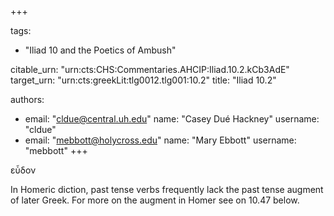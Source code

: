 +++

tags:
- "Iliad 10 and the Poetics of Ambush"

citable_urn: "urn:cts:CHS:Commentaries.AHCIP:Iliad.10.2.kCb3AdE"
target_urn: "urn:cts:greekLit:tlg0012.tlg001:10.2"
title: "Iliad 10.2"

authors:
- email: "cldue@central.uh.edu"
  name: "Casey Dué Hackney"
  username: "cldue"
- email: "mebbott@holycross.edu"
  name: "Mary Ebbott"
  username: "mebbott"
+++

<p>εὗδον </p><p>In Homeric diction, past tense verbs frequently lack the past tense augment of later Greek. For more on the augment in Homer see on 10.47 below. </p>